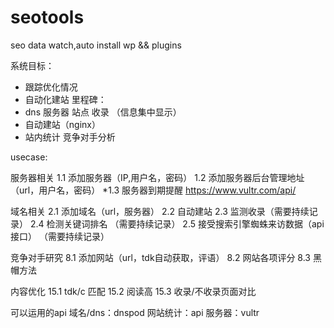 # seotools
seo data watch,auto install wp &amp;&amp; plugins

系统目标：
* 跟踪优化情况
* 自动化建站
里程碑：
* dns 服务器 站点 收录 （信息集中显示）
* 自动建站（nginx）
* 站内统计 竞争对手分析

usecase:

服务器相关
1.1 添加服务器（IP,用户名，密码）
1.2 添加服务器后台管理地址（url，用户名，密码）
*1.3 服务器到期提醒  https://www.vultr.com/api/


域名相关
2.1 添加域名（url，服务器）
2.2 自动建站
2.3 监测收录（需要持续记录）
2.4 检测关键词排名 （需要持续记录）
2.5 接受搜索引擎蜘蛛来访数据（api接口） （需要持续记录）

竞争对手研究
8.1 添加网站（url，tdk自动获取，评语）
8.2 网站各项评分
8.3 黑帽方法


内容优化
15.1 tdk/c 匹配
15.2 阅读高
15.3 收录/不收录页面对比

可以运用的api
域名/dns：dnspod
网站统计：api
服务器：vultr
